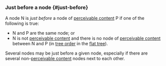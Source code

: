### Just before a node {#just-before}

A node N is _just before_ a node of [perceivable content][] P if one of the following is true:

- N and P are the same node; or
- N is not [perceivable content][] and there is no node of [perceivable content][] between N and P (in [tree order][] in the [flat tree][]).

Several nodes may be just before a given node, especially if there are several non-[perceivable content][] nodes next to each other.

[flat tree]: https://drafts.csswg.org/css-scoping/#flat-tree 'CSS Definition of Flat Tree'
[perceivable content]: #perceivable-content 'Definition of Perceivable Content'
[tree order]: https://dom.spec.whatwg.org/#concept-tree-order 'DOM specification of Tree Order'
